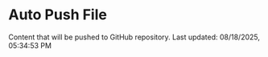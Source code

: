 # Auto Push File

Content that will be pushed to GitHub repository.
Last updated: 08/18/2025, 05:34:53 PM
